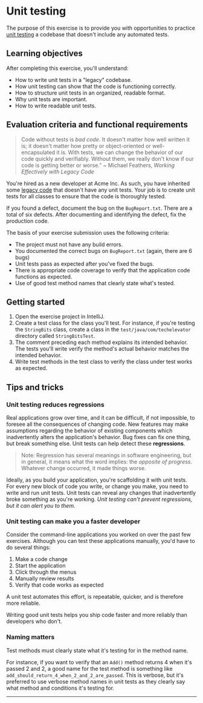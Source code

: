 # Unit testing

The purpose of this exercise is to provide you with opportunities to practice [unit testing][what-is-unit-testing] a codebase that doesn't include any automated tests.

## Learning objectives

After completing this exercise, you'll understand:

* How to write unit tests in a "legacy" codebase.
* How unit testing can show that the code is functioning correctly.
* How to structure unit tests in an organized, readable format.
* Why unit tests are important.
* How to write readable unit tests.

## Evaluation criteria and functional requirements

> Code without tests is *bad code*. It doesn't matter how well written it is; it doesn't matter how pretty or object-oriented or well-encapsulated it is. With tests, we can change the behavior of our code quickly and verifiably. Without them, we really don't know if our code is getting better or worse.”
~ Michael Feathers, _Working Effectively with Legacy Code_

You're hired as a new developer at Acme Inc. As such, you have inherited some [legacy code][what-is-legacy-code] that doesn't have any unit tests. Your job is to create unit tests for all classes to ensure that the code is thoroughly tested.

If you found a defect, document the bug on the `BugReport.txt`. There are a total of six defects. After documenting and identifying the defect, fix the production code.

The basis of your exercise submission uses the following criteria:

* The project must not have any build errors.
* You documented the correct bugs on `BugReport.txt` (again, there are 6 bugs)
* Unit tests pass as expected after you've fixed the bugs.
* There is appropriate code coverage to verify that the application code functions as expected.
* Use of good test method names that clearly state what's tested.

## Getting started

1. Open the exercise project in IntelliJ.
2. Create a test class for the class you'll test. For instance, if you're testing the `StringBits` class, create a class in the `test/java/com/techelevator` directory called `StringBitsTest`.
3. The comment preceding each method explains its intended behavior. The tests you'll write verify the method's actual behavior matches the intended behavior.
4. Write test methods in the test class to verify the class under test works as expected.


## Tips and tricks

### Unit testing reduces regressions

Real applications grow over time, and it can be difficult, if not impossible, to foresee all the consequences of changing code. New features may make assumptions regarding the behavior of existing components which inadvertently alters the application's behavior. Bug fixes can fix one thing, but break something else. Unit tests can help detect these **regressions**.

>Note: Regression has several meanings in software engineering, but in general, it means what the word implies: the *opposite of progress*. Whatever change occurred, it made things worse.

Ideally, as you build your application, you're scaffolding it with unit tests. For every new block of code you write, or change you make, you need to write and run unit tests. Unit tests can reveal any changes that inadvertently broke something as you're working. *Unit testing can't prevent regressions, but it can alert you to them.*

### Unit testing can make you a faster developer

Consider the command-line applications you worked on over the past few exercises. Although you can test these applications manually, you'd have to do several things:

1. Make a code change
2. Start the application
3. Click through the menus
4. Manually review results
5. Verify that code works as expected

A unit test automates this effort, is repeatable, quicker, and is therefore more reliable.

Writing good unit tests helps you ship code faster and more reliably than developers who don't.

### Naming matters

Test methods must clearly state what it's testing for in the method name.

For instance, if you want to verify that an `Add()` method returns 4 when it's passed 2 and 2, a good name for the test method is something like `add_should_return_4_when_2_and_2_are_passed`. This is verbose, but it's preferred to use verbose method names in unit tests as they clearly say what method and conditions it's testing for.

---

[what-is-unit-testing]: https://searchsoftwarequality.techtarget.com/definition/unit-testing
[what-is-legacy-code]: http://wiki.c2.com/?LegacyCode
